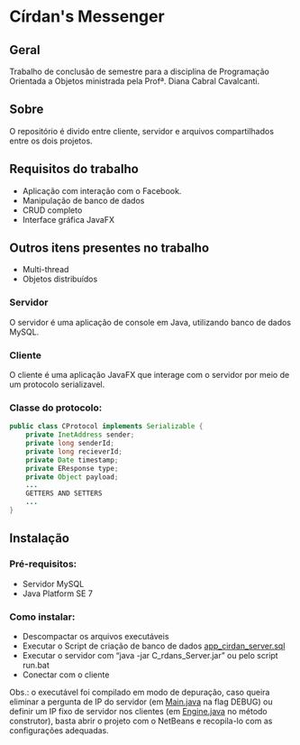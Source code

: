 # Círdan's Messenger
## Geral
Trabalho de conclusão de semestre para a disciplina de Programação Orientada a Objetos ministrada pela Profª. Diana Cabral Cavalcanti.
## Sobre
O repositório é divido entre cliente, servidor e arquivos compartilhados entre os dois projetos.
## Requisitos do trabalho

- Aplicação com interação com o Facebook.
- Manipulação de banco de dados
- CRUD completo
- Interface gráfica JavaFX

## Outros itens presentes no trabalho

- Multi-thread
- Objetos distribuídos

### Servidor
O servidor é uma aplicação de console em Java, utilizando banco de dados MySQL.
### Cliente
O cliente é uma aplicação JavaFX que interage com o servidor por meio de um protocolo serializavel.
### Classe do protocolo:
``` Java
public class CProtocol implements Serializable {
    private InetAddress sender;
    private long senderId;
    private long recieverId;
    private Date timestamp;
    private EResponse type;
    private Object payload;
    ...
    GETTERS AND SETTERS
    ...
}
```

## Instalação
### Pré-requisitos:  
- Servidor MySQL
- Java Platform SE 7
### Como instalar:
- Descompactar os arquivos executáveis
- Executar o Script de criação de banco de dados [app_cirdan_server.sql](https://github.com/marcelogm/Cirdan-s-Messenger/blob/master/Dist/app_cirdan_server.sql)
- Executar o servidor com “java -jar C_rdans_Server.jar” ou pelo script run.bat
- Conectar com o cliente

Obs.: o executável foi compilado em modo de depuração, caso queira eliminar a pergunta de IP do servidor (em [Main.java](https://github.com/marcelogm/Cirdan-s-Messenger/blob/master/C%C3%ADrdans%20Client/src/app/console/Main.java) na flag DEBUG) ou definir um IP fixo de servidor nos clientes (em [Engine.java](https://github.com/marcelogm/Cirdan-s-Messenger/blob/master/C%C3%ADrdans%20Client/src/engine/Engine.java) no método construtor), basta abrir o projeto com o NetBeans e recopila-lo com as configurações adequadas.

